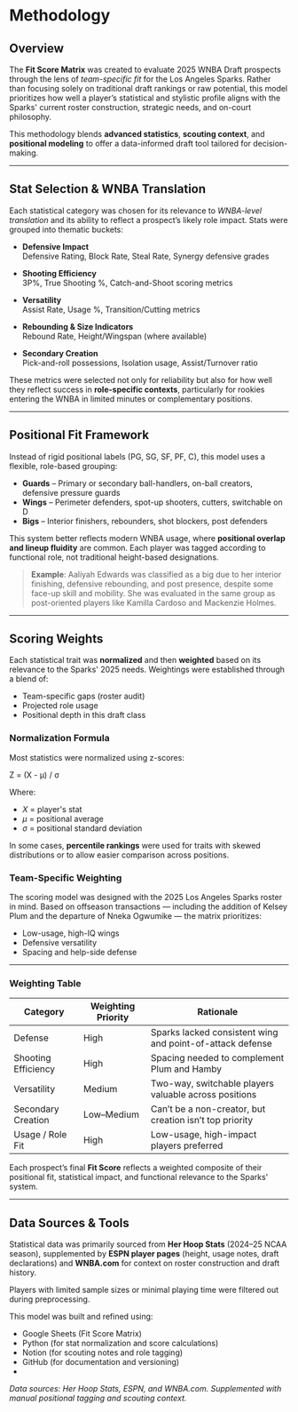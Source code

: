 # Methodology

## Overview

The **Fit Score Matrix** was created to evaluate 2025 WNBA Draft prospects through the lens of *team-specific fit* for the Los Angeles Sparks. Rather than focusing solely on traditional draft rankings or raw potential, this model prioritizes how well a player’s statistical and stylistic profile aligns with the Sparks' current roster construction, strategic needs, and on-court philosophy.

This methodology blends **advanced statistics**, **scouting context**, and **positional modeling** to offer a data-informed draft tool tailored for decision-making.

---

## Stat Selection & WNBA Translation

Each statistical category was chosen for its relevance to *WNBA-level translation* and its ability to reflect a prospect’s likely role impact. Stats were grouped into thematic buckets:

- **Defensive Impact**  
  Defensive Rating, Block Rate, Steal Rate, Synergy defensive grades

- **Shooting Efficiency**  
  3P%, True Shooting %, Catch-and-Shoot scoring metrics

- **Versatility**  
  Assist Rate, Usage %, Transition/Cutting metrics

- **Rebounding & Size Indicators**  
  Rebound Rate, Height/Wingspan (where available)

- **Secondary Creation**  
  Pick-and-roll possessions, Isolation usage, Assist/Turnover ratio

These metrics were selected not only for reliability but also for how well they reflect success in **role-specific contexts**, particularly for rookies entering the WNBA in limited minutes or complementary positions.

---

## Positional Fit Framework

Instead of rigid positional labels (PG, SG, SF, PF, C), this model uses a flexible, role-based grouping:

- **Guards** – Primary or secondary ball-handlers, on-ball creators, defensive pressure guards  
- **Wings** – Perimeter defenders, spot-up shooters, cutters, switchable on D  
- **Bigs** – Interior finishers, rebounders, shot blockers, post defenders

This system better reflects modern WNBA usage, where **positional overlap and lineup fluidity** are common. Each player was tagged according to functional role, not traditional height-based designations.

> **Example**: Aaliyah Edwards was classified as a big due to her interior finishing, defensive rebounding, and post presence, despite some face-up skill and mobility. She was evaluated in the same group as post-oriented players like Kamilla Cardoso and Mackenzie Holmes.


---

## Scoring Weights

Each statistical trait was **normalized** and then **weighted** based on its relevance to the Sparks' 2025 needs. Weightings were established through a blend of:

- Team-specific gaps (roster audit)  
- Projected role usage  
- Positional depth in this draft class

### Normalization Formula

Most statistics were normalized using z-scores:

Z = (X - μ) / σ

Where:  
- *X* = player's stat  
- *μ* = positional average  
- *σ* = positional standard deviation

In some cases, **percentile rankings** were used for traits with skewed distributions or to allow easier comparison across positions.

### Team-Specific Weighting

The scoring model was designed with the 2025 Los Angeles Sparks roster in mind. Based on offseason transactions — including the addition of Kelsey Plum and the departure of Nneka Ogwumike — the matrix prioritizes:

- Low-usage, high-IQ wings
- Defensive versatility
- Spacing and help-side defense


---

### Weighting Table

| Category              | Weighting Priority | Rationale |
|----------------------|--------------------|-----------|
| Defense              | High               | Sparks lacked consistent wing and point-of-attack defense |
| Shooting Efficiency  | High               | Spacing needed to complement Plum and Hamby |
| Versatility          | Medium             | Two-way, switchable players valuable across positions |
| Secondary Creation   | Low–Medium         | Can’t be a non-creator, but creation isn’t top priority |
| Usage / Role Fit     | High               | Low-usage, high-impact players preferred |

Each prospect’s final **Fit Score** reflects a weighted composite of their positional fit, statistical impact, and functional relevance to the Sparks' system.

---

## Data Sources & Tools

Statistical data was primarily sourced from **Her Hoop Stats** (2024–25 NCAA season), supplemented by **ESPN player pages** (height, usage notes, draft declarations) and **WNBA.com** for context on roster construction and draft history.

Players with limited sample sizes or minimal playing time were filtered out during preprocessing.

This model was built and refined using:

- Google Sheets (Fit Score Matrix)  
- Python (for stat normalization and score calculations)  
- Notion (for scouting notes and role tagging)  
- GitHub (for documentation and versioning)
- 
*Data sources: Her Hoop Stats, ESPN, and WNBA.com. Supplemented with manual positional tagging and scouting context.*

